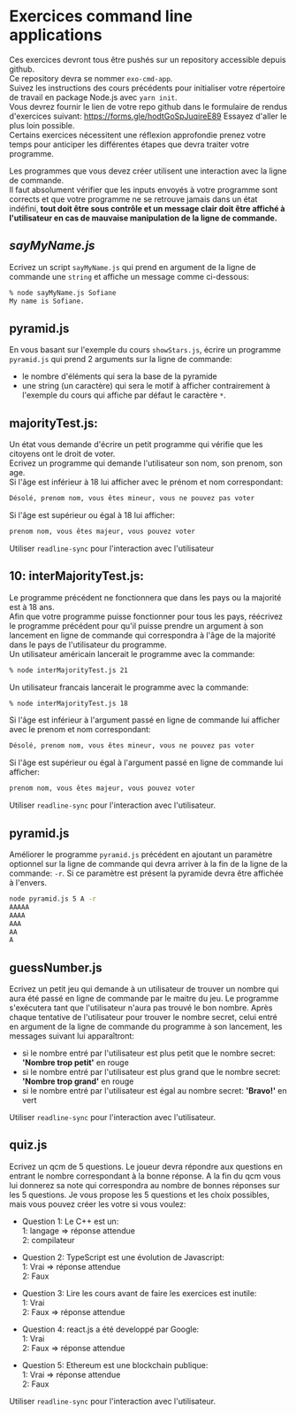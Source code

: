 # Exercices command line applications

Ces exercices devront tous être pushés sur un repository accessible depuis github.  
Ce repository devra se nommer `exo-cmd-app`.  
Suivez les instructions des cours précédents pour initialiser votre répertoire de travail en package Node.js avec `yarn init`.  
Vous devrez fournir le lien de votre repo github dans le formulaire de rendus d'exercices suivant: https://forms.gle/hodtGoSpJuqireE89
Essayez d'aller le plus loin possible.  
Certains exercices nécessitent une réflexion approfondie prenez votre temps pour anticiper les différentes étapes que devra traiter votre programme.

Les programmes que vous devez créer utilisent une interaction avec la ligne de commande.  
Il faut absolument vérifier que les inputs envoyés à votre programme sont corrects et que votre programme ne se retrouve jamais dans un état indéfini, **tout doit être sous contrôle et un message clair doit être affiché à l'utilisateur en cas de mauvaise manipulation de la ligne de commande.**

## **_sayMyName.js_**

Ecrivez un script `sayMyName.js` qui prend en argument de la ligne de commande une `string` et affiche un message comme ci-dessous:

```zsh
% node sayMyName.js Sofiane
My name is Sofiane.
```

## pyramid.js

En vous basant sur l'exemple du cours `showStars.js`, écrire un programme `pyramid.js` qui prend 2 arguments sur la ligne de commande:

- le nombre d'éléments qui sera la base de la pyramide
- une string (un caractère) qui sera le motif à afficher contrairement à l'exemple du cours qui affiche par défaut le caractère `*`.

## **majorityTest.js**:

Un état vous demande d'écrire un petit programme qui vérifie que les citoyens ont le droit de voter.  
Ecrivez un programme qui demande l'utilisateur son nom, son prenom, son age.  
Si l'âge est inférieur à 18 lui afficher avec le prénom et nom correspondant:

```zsh
Désolé, prenom nom, vous êtes mineur, vous ne pouvez pas voter
```

Si l'âge est supérieur ou égal à 18 lui afficher:

```zsh
prenom nom, vous êtes majeur, vous pouvez voter
```

Utiliser `readline-sync` pour l'interaction avec l'utilisateur

## 10: **interMajorityTest.js**:

Le programme précédent ne fonctionnera que dans les pays ou la majorité est à 18 ans.  
Afin que votre programme puisse fonctionner pour tous les pays, réécrivez le programme précédent pour qu'il puisse prendre un argument à son lancement en ligne de commande qui correspondra à l'âge de la majorité dans le pays de l'utilisateur du programme.  
Un utilisateur américain lancerait le programme avec la commande:

```zsh
% node interMajorityTest.js 21
```

Un utilisateur francais lancerait le programme avec la commande:

```zsh
% node interMajorityTest.js 18
```

Si l'âge est inférieur à l'argument passé en ligne de commande lui afficher avec le prenom et nom correspondant:

```zsh
Désolé, prenom nom, vous êtes mineur, vous ne pouvez pas voter
```

Si l'âge est supérieur ou égal à l'argument passé en ligne de commande lui afficher:

```zsh
prenom nom, vous êtes majeur, vous pouvez voter
```

Utiliser `readline-sync` pour l'interaction avec l'utilisateur.

## pyramid.js

Améliorer le programme `pyramid.js` précédent en ajoutant un paramètre optionnel sur la ligne de commande qui devra arriver à la fin de la ligne de la commande: `-r`.
Si ce paramètre est présent la pyramide devra être affichée à l'envers.

```zsh
node pyramid.js 5 A -r
AAAAA
AAAA
AAA
AA
A
```

## **guessNumber.js**

Ecrivez un petit jeu qui demande à un utilisateur de trouver un nombre qui aura été passé en ligne de commande par le maitre du jeu.
Le programme s'exécutera tant que l'utilisateur n'aura pas trouvé le bon nombre.
Après chaque tentative de l'utilisateur pour trouver le nombre secret, celui entré en argument de la ligne de commande du programme à son lancement, les messages suivant lui apparaîtront:

- si le nombre entré par l'utilisateur est plus petit que le nombre secret:
  **'Nombre trop petit'** en rouge
- si le nombre entré par l'utilisateur est plus grand que le nombre secret:
  **'Nombre trop grand'** en rouge
- si le nombre entré par l'utilisateur est égal au nombre secret:
  **'Bravo!'** en vert

Utiliser `readline-sync` pour l'interaction avec l'utilisateur.

## **quiz.js**

Ecrivez un qcm de 5 questions. Le joueur devra répondre aux questions en entrant le nombre correspondant à la bonne réponse.
A la fin du qcm vous lui donnerez sa note qui correspondra au nombre de bonnes réponses sur les 5 questions.
Je vous propose les 5 questions et les choix possibles, mais vous pouvez créer les votre si vous voulez:

- Question 1: Le C++ est un:  
   1: langage => réponse attendue  
   2: compilateur

- Question 2: TypeScript est une évolution de Javascript:  
   1: Vrai => réponse attendue  
   2: Faux

- Question 3: Lire les cours avant de faire les exercices est inutile:  
   1: Vrai  
   2: Faux => réponse attendue

- Question 4: react.js a été developpé par Google:  
   1: Vrai  
   2: Faux => réponse attendue

- Question 5: Ethereum est une blockchain publique:  
   1: Vrai => réponse attendue  
   2: Faux

Utiliser `readline-sync` pour l'interaction avec l'utilisateur.

